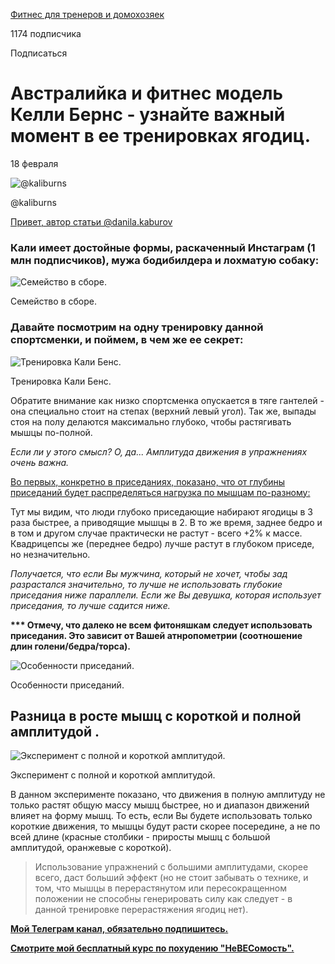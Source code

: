 [Фитнес для тренеров и домохозяек](https://zen.yandex.ru/danilakaburov)  

1174 подписчика

Подписаться

# Австралийка и фитнес модель Келли Бернс - узнайте важный момент в ее тренировках ягодиц.

18 февраля

![@kaliburns](https://zen.yandex.ru/lz5XeGt8f/1OGv4w071/32635a2poW/3jHsvLfd_CujulWFcyerJoTWa87F3ILcqKfwSUKcz0q4bgxms-PgNgeL7EHnWQ7gp5XnZfTSyHvr1SlnzYKMAc8j4qX5he995ukQlwJ_qmHIyjKQlt-ewPH0vVYWyYNR9T8AAbOj8HpX1rkm71gK__eX832O0LBD44JaEvrcvAztGrzQ-_n9J6-da7U6IbwnyO5h6ebxkZ-vk-0eSqvNDohYNmON_tFOROK6KZskSayBr_dphPS-esitWhHdw6AS-DiP3f3X_B2_lQ#DSD)

@kaliburns

[Привет, автор статьи @danila.kaburov](https://www.instagram.com/danila.kaburov/)

### Кали имеет достойные формы, раскаченный Инстаграм (1 млн подписчиков), мужа бодибилдера и лохматую собаку:

![Семейство в сборе.](https://zen.yandex.ru/lz5XeGt8f/1OGv4w071/32635a2poW/3jHsvLfd_CujulWFcyerJoTWa87F3ILcqKfwSUKcz0q4bgxms-PgNgeM7k_tXgLgp5XnZfTSyHvr1SlnzYKMAc8j4qX5he995ukQlwJ_qmHIymiXmdiblvX65lUXz41ToDkBWrOj8HpX1rkm71gK__eX832O0LBD44JaEvrcvAztGrzQ-_n9J6-da7U6IbwnyO5h6ebxkZ-vk-0eSqvNDohYNmON_tFOROK6KZskSayBr_dphPS-esitWhHdw6AS-DiP3f3X_B2_lQ#DSD)

Семейство в сборе.

### Давайте посмотрим на одну тренировку данной спортсменки, и поймем, в чем же ее секрет:

![Тренировка Кали Бенс.]()

Тренировка Кали Бенс.

Обратите внимание как низко спортсменка опускается в тяге гантелей - она специально стоит на степах (верхний левый угол). Так же, выпады стоя на полу делаются максимально глубоко, чтобы растягивать мышцы по-полной.

*Если ли у этого смысл? О, да... Амплитуда движения в упражнениях очень важна.*

[Во первых, конкретно в приседаниях, показано, что от глубины приседаний будет распределяться нагрузка по мышцам по-разному:](https://www.instagram.com/p/B00BrymBmXr/)

Тут мы видим, что люди глубоко приседающие набирают ягодицы в 3 раза быстрее, а приводящие мышцы в 2. В то же время, заднее бедро и в том и другом случае практически не растут - всего +2% к массе. Квадрицепсы же (переднее бедро) лучше растут в глубоком приседе, но незначительно.

*Получается, что если Вы мужчина, который не хочет, чтобы зад разрастался значительно, то лучше не использовать глубокие приседания ниже параллели. Если же Вы девушка, которая использует приседания, то лучше садится ниже.*

**\*\*\* Отмечу, что далеко не всем фитоняшкам следует использовать приседания. Это зависит от Вашей атнропометрии (соотношение длин голени/бедра/торса).**

![Особенности приседаний.]()

Особенности приседаний.

## Разница в росте мышц с короткой и полной **амплитудой** .

![Эксперимент с полной и короткой амплитудой.]()

Эксперимент с полной и короткой амплитудой.

В данном эксперименте показано, что движения в полную амплитуду не только растят общую массу мышц быстрее, но и диапазон движений влияет на форму мышц. То есть, если Вы будете использовать только короткие движения, то мышцы будут расти скорее посередине, а не по всей длине (красные столбики - приросты мышц с большой амплитудой, оранжевые с короткой).

> Использование упражнений с большими амплитудами, скорее всего, даст больший эффект (но не стоит забывать о технике, и том, что мышцы в перерастянутом или пересокращенном положении не способны генерировать силу как следует - в данной тренировке перерастяжения ягодиц нет).

[**Мой Телеграм канал, обязательно подпишитесь.**](https://ttttt.me/fitness_mayatnik)

[**Смотрите мой бесплатный курс по похудению "НеВЕСомость".**](https://www.youtube.com/playlist?list=PL4e12_9FnQjMQfaw1zqWURC4PBNlK5997)